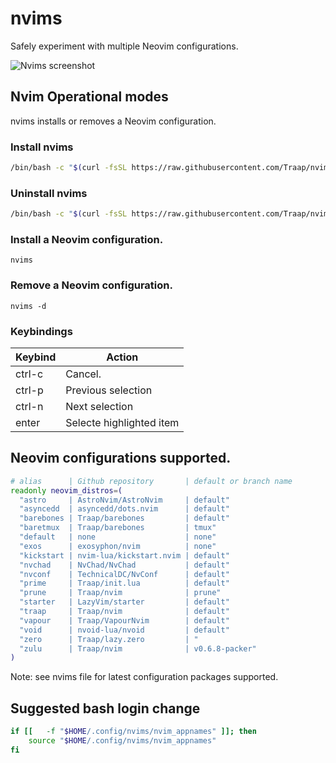 # nvims
Safely experiment with multiple Neovim configurations.

![Nvims screenshot](https://github.com/Traap/nvims/blob/master/nvims.png)

## Nvim Operational modes
nvims installs or removes a Neovim configuration.

### Install nvims

```bash
/bin/bash -c "$(curl -fsSL https://raw.githubusercontent.com/Traap/nvims/master/install.sh)"
```
### Uninstall nvims
```bash
/bin/bash -c "$(curl -fsSL https://raw.githubusercontent.com/Traap/nvims/master/uninstall.sh)"
```

### Install a Neovim configuration.
```
nvims
```

### Remove a Neovim configuration.
```
nvims -d
```

### Keybindings
| Keybind | Action
| ---     | ---
| ctrl-c  | Cancel.
| ctrl-p  | Previous selection
| ctrl-n  | Next selection
| enter   | Selecte highlighted item

## Neovim configurations supported.
```bash
# alias      | Github repository       | default or branch name
readonly neovim_distros=(
  "astro     | AstroNvim/AstroNvim     | default"
  "asyncedd  | asyncedd/dots.nvim      | default"
  "barebones | Traap/barebones         | default"
  "baretmux  | Traap/barebones         | tmux"
  "default   | none                    | none"
  "exos      | exosyphon/nvim          | none"
  "kickstart | nvim-lua/kickstart.nvim | default"
  "nvchad    | NvChad/NvChad           | default"
  "nvconf    | TechnicalDC/NvConf      | default"
  "prime     | Traap/init.lua          | default"
  "prune     | Traap/nvim              | prune"
  "starter   | LazyVim/starter         | default"
  "traap     | Traap/nvim              | default"
  "vapour    | Traap/VapourNvim        | default"
  "void      | nvoid-lua/nvoid         | default"
  "zero      | Traap/lazy.zero         | "
  "zulu      | Traap/nvim              | v0.6.8-packer"
)
```
Note: see nvims file for latest configuration packages supported.

## Suggested bash login change
```bash
if [[   -f "$HOME/.config/nvims/nvim_appnames" ]]; then
	source "$HOME/.config/nvims/nvim_appnames"
fi
```
